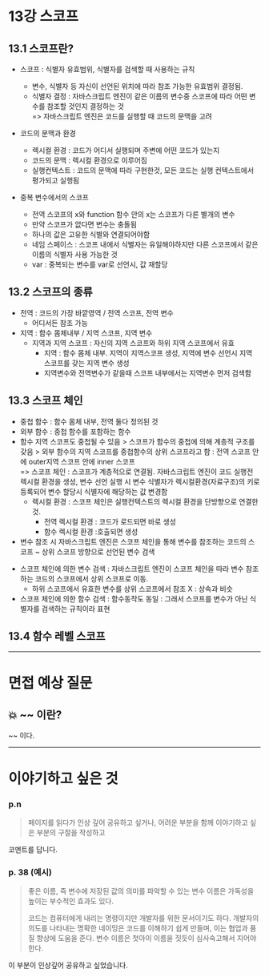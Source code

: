 # 13강 스코프

## 13.1 스코프란?

- 스코프 : 식별자 유효범위, 식별자를 검색할 때 사용하는 규칙
  - 변수, 식별자 등 자신이 선언된 위치에 따라 참조 가능한 유효범위 결정됨.
  - 식별자 결정 : 자바스크립트 엔진이 같은 이름의 변수중 스코프에 따라 어떤 변수를 참조할 것인지 결정하는 것 <br/>
    => 자바스크립트 엔진은 코드를 실행할 때 코드의 문맥을 고려
- 코드의 문맥과 환경

  - 렉시컬 환경 : 코드가 어디서 실행되며 주변에 어떤 코드가 있는지
  - 코드의 문맥 : 렉시컬 환경으로 이루어짐
  - 실행컨텍스트 : 코드의 문맥에 따라 구현한것, 모든 코드는 실행 컨텍스트에서 평가되고 실행됨

- 중복 변수에서의 스코프
  - 전역 스코프의 x와 function 함수 안의 x는 스코프가 다른 별개의 변수
  - 만약 스코프가 없다면 변수는 충돌됨
  - 하나의 값은 고유한 식별와 연결되어야함
  - 네임 스페이스 : 스코프 내에서 식별자는 유일해야하지만 다른 스코프에서 같은 이름의 식별자 사용 가능한 것
  - var : 중복되는 변수를 var로 선언시, 값 재할당

## 13.2 스코프의 종류

- 전역 : 코드의 가장 바깥영역 / 전역 스코프, 전역 변수
  - 어디서든 참조 가능
- 지역 : 함수 몸체내부 / 지역 스코프, 지역 변수
  - 지역과 지역 스코프 : 자신의 지역 스코프와 하위 지역 스코프에서 유효
    - 지역 : 함수 몸체 내부. 지역이 지역스코프 생성, 지역에 변수 선언시 지역 스코프를 갖는 지역 변수 생성
    - 지역변수와 전역변수가 같을때 스코프 내부에서는 지역변수 먼저 검색함

## 13.3 스코프 체인

- 중첩 함수 : 함수 몸체 내부, 전역 둘다 정의된 것
- 외부 함수 : 중첩 함수를 포함하는 함수
- 함수 지역 스코프도 중첩될 수 있음 > 스코프가 함수의 중첩에 의해 계층적 구조를 갖음 > 외부 함수의 지역 스코프를 중첩함수의 상위 스코프라고 함 : 전역 스코프 안에 outer지역 스코프 안에 inner 스코프<br/>
  => 스코프 체인 : 스코프가 계층적으로 연결됨. 자바스크립트 엔진이 코드 실행전 렉시컬 환경을 생성, 변수 선언 실행 시 변수 식별자가 렉시컬환경(자료구조)의 키로 등록되어 변수 할당시 식별자에 해당하는 값 변경함
  - 렉시컬 환경 : 스코프 체인은 실행컨텍스트의 렉시컬 환경을 단방향으로 연결한것.
    - 전역 렉시컬 환경 : 코드가 로드되면 바로 생성
    - 함수 렉시컬 환경 :호출되면 생성
- 변수 참조 시 자바스크립트 엔진은 스코프 체인을 통해 변수를 참조하는 코드의 스코프 ~ 상위 스코프 방향으로 선언된 변수 검색

* 스코프 체인에 의한 변수 검색 : 자바스크립트 엔진이 스코프 체인을 따라 변수 참조하는 코드의 스코프에서 상위 스코프로 이동.
  - 하위 스코프에서 유효한 변수를 상위 스코프에서 참조 X : 상속과 비슷
* 스코프 체인에 의한 함수 검색 : 함수동작도 동일 : 그래서 스코프를 변수가 아닌 식별자를 검색하는 규칙이라 표현

## 13.4 함수 레벨 스코프

---

# 면접 예상 질문

## 💥 ~~ 이란?

~~ 이다.

---

# 이야기하고 싶은 것

### p.n

> 페이지를 읽다가 인상 깊어 공유하고 싶거나, 어려운 부분을 함께 이야기하고 싶은 부분의 구절을 작성하고

코멘트를 답니다.

### p. 38 (예시)

> 좋은 이름, 즉 변수에 저장된 값의 의미를 파악할 수 있는 변수 이름은 가독성을 높이는 부수적인 효과도 있다.
>
> 코드는 컴퓨터에게 내리는 명령이지만 개발자를 위한 문서이기도 하다. 개발자의 의도를 나타내는 명확한 네이밍은 코드를 이해하기 쉽게 만들며, 이는 협업과 품질 향상에 도움을 준다. 변수 이름은 첫아이 이름을 짓듯이 심사숙고해서 지어야 한다.

이 부분이 인상깊어 공유하고 싶었습니다.
